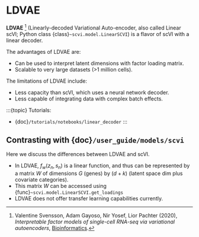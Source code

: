 # LDVAE

**LDVAE** [^ref1] (Linearly-decoded Variational Auto-encoder, also called Linear scVI; Python class {class}`~scvi.model.LinearSCVI`)
is a flavor of scVI with a linear decoder.

The advantages of LDVAE are:

- Can be used to interpret latent dimensions with factor loading matrix.
- Scalable to very large datasets (>1 million cells).

The limitations of LDVAE include:

- Less capacity than scVI, which uses a neural network decoder.
- Less capable of integrating data with complex batch effects.

:::{topic} Tutorials:
- {doc}`/tutorials/notebooks/linear_decoder`
:::

## Contrasting with {doc}`/user_guide/models/scvi`

Here we discuss the differences between LDVAE and scVI.

- In LDVAE, $f_w(z_n, s_n)$ is a linear function, and thus can be represented by a matrix $W$ of dimensions $G$ (genes) by $(d + k)$ (latent space dim plus covariate categories).
- This matrix $W$ can be accessed using {func}`~scvi.model.LinearSCVI.get_loadings`
- LDVAE does not offer transfer learning capabilities currently.

[^ref1]: Valentine Svensson, Adam Gayoso, Nir Yosef, Lior Pachter (2020),
    *Interpretable factor models of single-cell RNA-seq via variational autoencoders*,
    [Bioinformatics](https://academic.oup.com/bioinformatics/article/36/11/3418/5807606).
